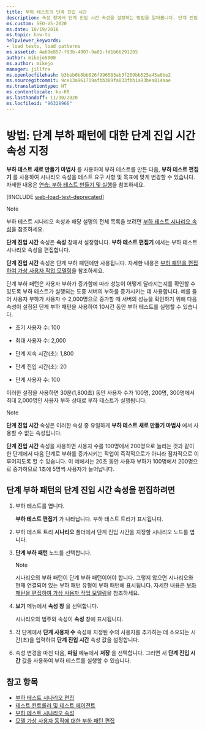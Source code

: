 ```yaml
---
title: 부하 테스트의 단계 진입 시간
description: 속성 창에서 단계 진입 시간 속성을 설정하는 방법을 알아봅니다. 단계 진입 시간 속성은 단계 부하 패턴에만 사용됩니다.
ms.custom: SEO-VS-2020
ms.date: 10/19/2016
ms.topic: how-to
helpviewer_keywords:
- load tests, load patterns
ms.assetid: 4a69e857-f93b-4907-9a01-fd1b66291205
author: mikejo5000
ms.author: mikejo
manager: jillfra
ms.openlocfilehash: b3beb0b8bb026f996583ab3f209bb525a45a0be2
ms.sourcegitcommit: 9ce13a961719afbb389fa033fbb1a93bea814aae
ms.translationtype: HT
ms.contentlocale: ko-KR
ms.lasthandoff: 11/30/2020
ms.locfileid: "96328966"
---
```

# <a name="how-to-specify-the-step-ramp-time-property-for-a-step-load-pattern"></a>방법: 단계 부하 패턴에 대한 단계 진입 시간 속성 지정

**부하 테스트 새로 만들기 마법사** 를 사용하여 부하 테스트를 만든 다음, **부하 테스트 편집기** 를 사용하여 시나리오 속성을 테스트 요구 사항 및 목표에 맞게 변경할 수 있습니다. 자세한 내용은 [연습: 부하 테스트 만들기 및 실행](../test/walkthrough-create-and-run-a-load-test.md)을 참조하세요.

[!INCLUDE [web-load-test-deprecated](includes/web-load-test-deprecated.md)]

> [!NOTE]
> 부하 테스트 시나리오 속성과 해당 설명의 전체 목록을 보려면 [부하 테스트 시나리오 속성](../test/load-test-scenario-properties.md)을 참조하세요.

**단계 진입 시간** 속성은 **속성** 창에서 설정합니다. **부하 테스트 편집기** 에서는 부하 테스트 시나리오 속성을 편집합니다.

**단계 진입 시간** 속성은 단계 부하 패턴에만 사용됩니다. 자세한 내용은 [부하 패턴을 편집하여 가상 사용자 작업 모델링](../test/edit-load-patterns-to-model-virtual-user-activities.md)을 참조하세요.

단계 부하 패턴은 사용자 부하가 증가함에 따라 성능이 어떻게 달라지는지를 확인할 수 있도록 부하 테스트가 실행되는 도중 서버의 부하를 증가시키는 데 사용합니다. 예를 들어 사용자 부하가 사용자 수 2,000명으로 증가할 때 서버의 성능을 확인하기 위해 다음 속성이 설정된 단계 부하 패턴을 사용하여 10시간 동안 부하 테스트를 실행할 수 있습니다.

- 초기 사용자 수: 100

- 최대 사용자 수: 2,000

- 단계 지속 시간(초): 1,800

- 단계 진입 시간(초): 20

- 단계 사용자 수: 100

이러한 설정을 사용하면 30분(1,800초) 동안 사용자 수가 100명, 200명, 300명에서 최대 2,000명인 사용자 부하 상태로 부하 테스트가 실행됩니다.

> [!NOTE]
> **단계 진입 시간** 속성은 이러한 속성 중 유일하게 **부하 테스트 새로 만들기 마법사** 에서 사용할 수 없는 속성입니다.

**단계 진입 시간** 속성을 사용하면 사용자 수를 100명에서 200명으로 늘리는 것과 같이 한 단계에서 다음 단계로 부하를 증가시키는 작업이 즉각적으로가 아니라 점차적으로 이루어지도록 할 수 있습니다. 이 예에서는 20초 동안 사용자 부하가 100명에서 200명으로 증가하므로 1초에 5명씩 사용자가 늘어납니다.

## <a name="to-edit-the-step-ramp-time-property-for-a-step-load-pattern"></a>단계 부하 패턴의 단계 진입 시간 속성을 편집하려면

1. 부하 테스트를 엽니다.

     **부하 테스트 편집기** 가 나타납니다. 부하 테스트 트리가 표시됩니다.

2. 부하 테스트 트리 **시나리오** 폴더에서 단계 진입 시간을 지정할 시나리오 노드를 엽니다.

3. **단계 부하 패턴** 노드를 선택합니다.

    > [!NOTE]
    > 시나리오의 부하 패턴이 단계 부하 패턴이어야 합니다. 그렇지 않으면 시나리오와 현재 연결되어 있는 부하 패턴 유형이 부하 패턴에 표시됩니다. 자세한 내용은 [부하 패턴을 편집하여 가상 사용자 작업 모델링](../test/edit-load-patterns-to-model-virtual-user-activities.md)을 참조하세요.

4. **보기** 메뉴에서 **속성 창** 을 선택합니다.

     시나리오의 범주와 속성이 **속성** 창에 표시됩니다.

5. 각 단계에서 **단계 사용자 수** 속성에 지정된 수의 사용자를 추가하는 데 소요되는 시간(초)을 입력하여 **단계 진입 시간** 속성 값을 설정합니다.

6. 속성 변경을 마친 다음, **파일** 메뉴에서 **저장** 을 선택합니다. 그러면 새 **단계 진입 시간** 값을 사용하여 부하 테스트를 실행할 수 있습니다.

## <a name="see-also"></a>참고 항목

- [부하 테스트 시나리오 편집](../test/edit-load-test-scenarios.md)
- [테스트 컨트롤러 및 테스트 에이전트](configure-test-agents-and-controllers-for-load-tests.md)
- [부하 테스트 시나리오 속성](../test/load-test-scenario-properties.md)
- [모델 가상 사용자 동작에 대한 부하 패턴 편집](../test/edit-load-patterns-to-model-virtual-user-activities.md)
